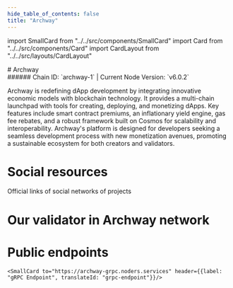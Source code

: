 ```yaml
---
hide_table_of_contents: false
title: "Archway"
---
```


import SmallCard from "../../src/components/SmallCard"
import Card from "../../src/components/Card"
import CardLayout from "../../src/layouts/CardLayout"

<div class="h1-with-icon icon-archway">
# Archway
</div>
###### Chain ID: `archway-1` | Current Node Version: `v6.0.2`


Archway is redefining dApp development by integrating innovative economic models with blockchain technology. It provides a multi-chain launchpad with tools for creating, deploying, and monetizing dApps. Key features include smart contract premiums, an inflationary yield engine, gas fee rebates, and a robust framework built on Cosmos for scalability and interoperability. Archway's platform is designed for developers seeking a seamless development process with new monetization avenues, promoting a sustainable ecosystem for both creators and validators.

# Social resources
Official links of social networks of projects

<CardLayout autoFitEnabled={false}>
    <SmallCard to="https://archway.io/" header={{label: "Website", translateId: "social-telegram"}} iconPath="img/website-icon.svg"/>
    <SmallCard to="https://github.com/archway-network" header={{label: "GitHub", translateId: "social-telegram"}} iconPath="img/github-icon.svg"/>
    <SmallCard to="https://discord.gg/5FVvx3WGfa" header={{label: "Discord", translateId: "social-telegram"}} iconPath="img/discord-icon.svg"/>
    <SmallCard to="https://twitter.com/archwayhq" header={{label: "X", translateId: "social-telegram"}} iconPath="img/x-icon.svg"/>
    <SmallCard to="https://t.me/archway_hq" header={{label: "Telegram", translateId: "social-telegram"}} iconPath="img/telegram-icon.svg"/>
</CardLayout>

# Our validator in Archway network

<CardLayout autoFitEnabled={true}>
    <Card
        to="https://archway.explorers.guru/validator/archwayvaloper173zlk665f6f4hl8rnmelhql9qkttc2e79z5xn6"
        header={{
            label: "[NODERS]TEAM",
            translateId: "development-setup",
        }}
        body={{
            label: "Trusted blockchain validator",
        }}
        iconPath="img/kotlin-icon.svg"
    />
</CardLayout>

# Public endpoints 

<CardLayout autoFitEnabled={true}>
    <SmallCard to="https://archway-rpc.noders.services" header={{label: "RPC Endpoint", translateId: "rpc-endpoint"}}/>
    <SmallCard to="https://archway-api.noders.services" header={{label: "API Endpoint", translateId: "api-endpoint"}}/>
    
    <SmallCard to="https://archway-grpc.noders.services" header={{label: "gRPC Endpoint", translateId: "grpc-endpoint"}}/>
</CardLayout>



